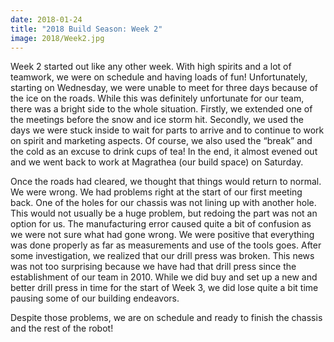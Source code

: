 ```yaml
---
date: 2018-01-24
title: "2018 Build Season: Week 2"
image: 2018/Week2.jpg
---
```


Week 2 started out like any other week. With high spirits and a lot of teamwork, we were on schedule and having loads of fun! Unfortunately, starting on Wednesday, we were unable to meet for three days because of the ice on the roads. While this was definitely unfortunate for our team, there was a bright side to the whole situation. Firstly, we extended one of the meetings before the snow and ice storm hit. Secondly, we used the days we were stuck inside to wait for parts to arrive and to continue to work on spirit and marketing aspects. Of course, we also used the “break” and the cold as an excuse to drink cups of tea! In the end, it almost evened out and we went back to work at Magrathea (our build space) on Saturday.

Once the roads had cleared, we thought that things would return to normal. We were wrong. We had problems right at the start of our first meeting back. One of the holes for our chassis was not lining up with another hole. This would not usually be a huge problem, but redoing the part was not an option for us. The manufacturing error caused quite a bit of confusion as we were not sure what had gone wrong. We were positive that everything was done properly as far as measurements and use of the tools goes. After some investigation, we realized that our drill press was broken. This news was not too surprising because we have had that drill press since the establishment of our team in 2010. While we did buy and set up a new and better drill press in time for the start of Week 3, we did lose quite a bit time pausing some of our building endeavors.

Despite those problems, we are on schedule and ready to finish the chassis and the rest of the robot!
